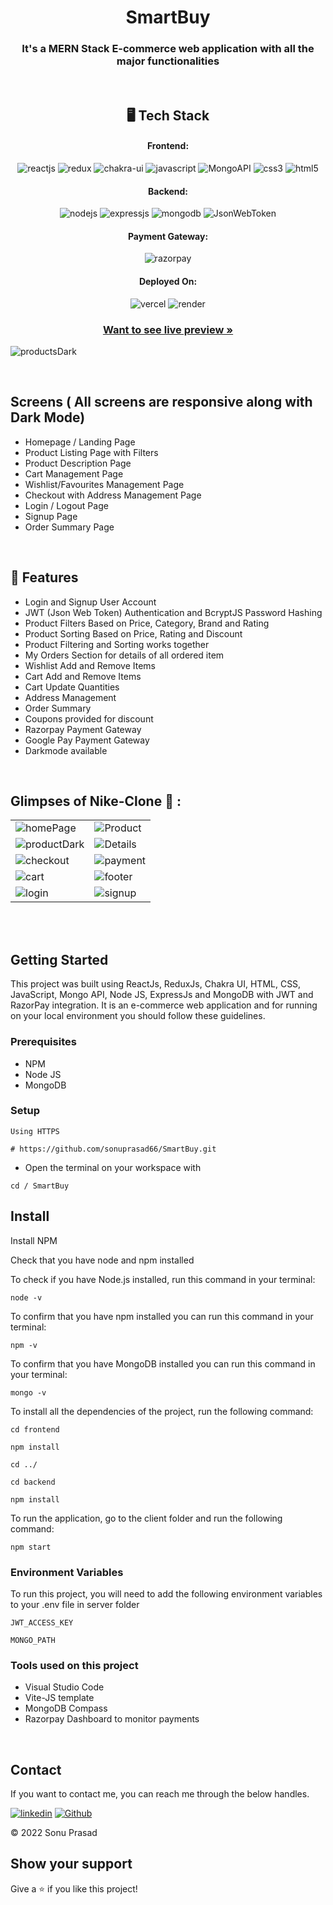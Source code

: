 <h1 align="center">SmartBuy </h1>

<h3 align="center">It's a MERN Stack E-commerce web application with all the major functionalities </h3>

<br />

<h2 align="center">🖥️ Tech Stack</h2>


<h4 align="center">Frontend:</h4>

<p align="center">
  <img src="https://img.shields.io/badge/React-20232A?style=for-the-badge&logo=react&logoColor=61DAFB" alt="reactjs" />
  <img src="https://img.shields.io/badge/Redux-593D88?style=for-the-badge&logo=redux&logoColor=white" alt="redux" />
  <img src="https://img.shields.io/badge/Chakra%20UI-3bc7bd?style=for-the-badge&logo=chakraui&logoColor=white" alt="chakra-ui" />
  <img src="https://img.shields.io/badge/JavaScript-323330?style=for-the-badge&logo=javascript&logoColor=F7DF1E" alt="javascript" />
  <img src="https://img.shields.io/badge/Mongo_API-02303A?style=for-the-badge&logo=react-router&logoColor=white" alt="MongoAPI" />
  <img src="https://img.shields.io/badge/CSS3-1572B6?style=for-the-badge&logo=css3&logoColor=white" alt="css3" />
  <img src="https://img.shields.io/badge/HTML5-E34F26?style=for-the-badge&logo=html5&logoColor=white" alt="html5" />
</p>


<h4 align="center">Backend:</h4>

<p align="center">
  <img src="https://img.shields.io/badge/Node.js-339933?style=for-the-badge&logo=nodedotjs&logoColor=white" alt="nodejs" />
  <img src="https://img.shields.io/badge/Express.js-000000?style=for-the-badge&logo=express&logoColor=white" alt="expressjs" />
  <img src="https://img.shields.io/badge/MongoDB-4EA94B?style=for-the-badge&logo=mongodb&logoColor=white" alt="mongodb" />
  <img src="https://img.shields.io/badge/JWT-000000?style=for-the-badge&logo=JSON%20web%20tokens&logoColor=white" alt="JsonWebToken" />
</p>


<h4 align="center">Payment Gateway:</h4>

<p align="center">
  <img src="https://img.shields.io/badge/Razorpay-02042B?style=for-the-badge&logo=razorpay&logoColor=3395FF" alt="razorpay" />
</p>


<h4 align="center">Deployed On:</h4>

<p align="center">
  <img src="https://img.shields.io/badge/Vercel-00C7B7?style=for-the-badge&logo=netlify&logoColor=white" alt="vercel" />
  <img src="https://img.shields.io/badge/Render-430098?style=for-the-badge&logo=heroku&logoColor=white" alt="render" />
</p>



<h3 align="center"><a href=""><strong>Want to see live preview »</strong></a></h3>

![productsDark](https://github.com/sonuprasad66/SmartBuy/assets/101389401/db94eea6-c121-460d-9221-84e0b257325c)

<br />

## Screens ( All screens are responsive along with Dark Mode)
- Homepage / Landing Page
- Product Listing Page with Filters
- Product Description Page
- Cart Management Page
- Wishlist/Favourites Management Page
- Checkout with Address Management Page
- Login / Logout Page
- Signup Page
- Order Summary Page


<br />


## 🚀 Features
- Login and Signup User Account
- JWT (Json Web Token) Authentication and BcryptJS Password Hashing 
- Product Filters Based on Price, Category, Brand and Rating
- Product Sorting Based on Price, Rating and Discount
- Product Filtering and Sorting works together 
- My Orders Section for details of all ordered item
- Wishlist Add and Remove Items
- Cart Add and Remove Items 
- Cart Update Quantities 
- Address Management
- Order Summary
- Coupons provided for discount
- Razorpay Payment Gateway
- Google Pay Payment Gateway
- Darkmode available

<br />

## Glimpses of Nike-Clone 🙈 :




<table>
  <tr>
    <td><img src="https://github.com/sonuprasad66/SmartBuy/assets/101389401/faf7209d-ea02-4ee3-9961-6029580da734" alt="homePage" /></td>
    <td><img src="https://github.com/sonuprasad66/SmartBuy/assets/101389401/dbecb2a1-6287-4926-8544-6ddb282db744" alt="Product" /></td>
  </tr>
  
  <tr>
    <td><img src="https://github.com/sonuprasad66/SmartBuy/assets/101389401/9c539d6e-351c-467c-b960-a3fd46902295" alt="productDark" /></td>
    <td><img src="https://github.com/sonuprasad66/SmartBuy/assets/101389401/8e62bb30-1397-46b3-8852-a17096fa3cac" alt="Details" /></td>
  </tr>
  
   <tr>
    <td><img src="https://github.com/sonuprasad66/SmartBuy/assets/101389401/13fc2287-2d65-42d9-bbf9-f054c7888814" alt="checkout" /></td>
    <td><img src="https://github.com/sonuprasad66/SmartBuy/assets/101389401/40545da9-849b-41c6-9dd7-39025551c70a" alt="payment" /></td>
  </tr>
  
  <tr>
    <td><img src="https://github.com/sonuprasad66/SmartBuy/assets/101389401/1ab24f58-de6c-46ff-9b37-843d25cf414d" alt="cart" /></td>
     <td><img src="https://github.com/sonuprasad66/SmartBuy/assets/101389401/f0704621-cc61-421b-bac7-daf998c0998a" alt="footer" /></td>
  </tr>
  
  <tr>
    <td><img src="https://github.com/sonuprasad66/SmartBuy/assets/101389401/f1bf4042-38c8-478c-ab54-bf31f378bc19" alt="login" /></td>
    <td><img src="https://github.com/sonuprasad66/SmartBuy/assets/101389401/0d3128e9-4ea8-47e5-a26f-40b33fe9727f" alt="signup" /></td>
  </tr>
</table> 

<br />

<br />


## Getting Started

This project was built using ReactJs, ReduxJs, Chakra UI, HTML, CSS, JavaScript, Mongo API, Node JS, ExpressJs and MongoDB with JWT and RazorPay integration. It is an e-commerce web application and for running on your local environment you should follow these guidelines.


### Prerequisites

- NPM
- Node JS
- MongoDB

### Setup


```
Using HTTPS

# https://github.com/sonuprasad66/SmartBuy.git
```

+ Open the terminal on your workspace with

```
cd / SmartBuy
```


## Install

Install NPM

Check that you have node and npm installed

To check if you have Node.js installed, run this command in your terminal:


```
node -v
```

To confirm that you have npm installed you can run this command in your terminal:


```
npm -v
```

To confirm that you have MongoDB installed you can run this command in your terminal:


```
mongo -v
```


To install all the dependencies of the project, run the following command:


```
cd frontend

npm install

cd ../

cd backend

npm install
```


To run the application, go to the client folder and run the following command:

```
npm start
```

### Environment Variables

To run this project, you will need to add the following environment variables to your .env file in server folder

`JWT_ACCESS_KEY`

`MONGO_PATH`


### Tools used on this project

- Visual Studio Code
- Vite-JS template
- MongoDB Compass
- Razorpay Dashboard to monitor payments

<br />



## Contact

If you want to contact me, you can reach me through the below handles.

 [![linkedin](https://img.shields.io/badge/sonuprasad66-0077B5?style=for-the-badge&logo=linkedin&logoColor=white)](https://www.linkedin.com/in/sonuprasad66/)
[![Github](https://img.shields.io/badge/sonuprasad66-20232A?style=for-the-badge&logo=Github&logoColor=white)](https://github.com/sonuprasad66/)



© 2022 Sonu Prasad



## Show your support

Give a ⭐️ if you like this project!
